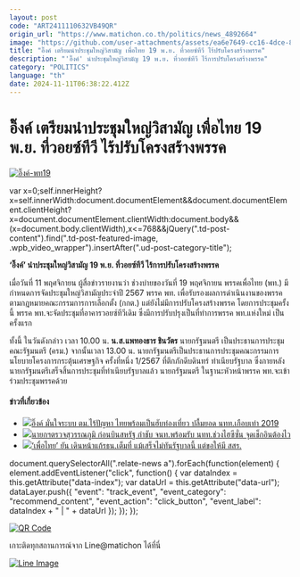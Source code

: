 ```yaml
---
layout: post
code: "ART2411110632VB49QR"
origin_url: "https://www.matichon.co.th/politics/news_4892664"
image: "https://github.com/user-attachments/assets/ea6e7649-cc16-4dce-8673-c27273ce09ce"
title: "อิ๊งค์ เตรียมนำประชุมใหญ่วิสามัญ เพื่อไทย 19 พ.ย. ที่วอยซ์ทีวี ไร้ปรับโครงสร้างพรรค"
description: "'อิ๊งค์' นำประชุมใหญ่วิสามัญ 19 พ.ย. ที่วอยซ์ทีวี ไร้การปรับโครงสร้างพรรค"
category: "POLITICS"
language: "th"
date: 2024-11-11T06:38:22.412Z
---
```


# อิ๊งค์ เตรียมนำประชุมใหญ่วิสามัญ เพื่อไทย 19 พ.ย. ที่วอยซ์ทีวี ไร้ปรับโครงสร้างพรรค

[![](https://www.matichon.co.th/wp-content/uploads/2024/11/อิ๊งค์-พท19.jpg "อิ๊งค์-พท19")](https://www.matichon.co.th/wp-content/uploads/2024/11/อิ๊งค์-พท19.jpg)

var x=0;self.innerHeight?x=self.innerWidth:document.documentElement&&document.documentElement.clientHeight?x=document.documentElement.clientWidth:document.body&&(x=document.body.clientWidth),x<=768&&jQuery(".td-post-content").find(".td-post-featured-image, .wpb\_video\_wrapper").insertAfter(".ud-post-category-title");

**‘อิ๊งค์’ นำประชุมใหญ่วิสามัญ 19 พ.ย. ที่วอยซ์ทีวี ไร้การปรับโครงสร้างพรรค**

เมื่อวันที่ 11 พฤศจิกายน ผู้สื่อข่าวรายงานว่า ช่วงบ่ายของวันที่ 19 พฤศจิกายน พรรคเพื่อไทย (พท.) มีกำหนดการจัดประชุมใหญ่วิสามัญประจำปี 2567 พรรค พท. เพื่อรับรองผลการดำเนินงานของพรรค ตามกฎหมายคณะกรรมการการเลือกตั้ง (กกต.) แต่ยังไม่มีการปรับโครงสร้างพรรค โดยการประชุมครั้งนี้ พรรค พท.จะจัดประชุมที่อาคารวอยซ์ทีวีเดิม ซึ่งมีการปรับปรุงเป็นที่ทำการพรรค พท.แห่งใหม่ เป็นครั้งแรก

ทั้งนี้ ในวันดังกล่าว เวลา 10.00 น. **น.ส.แพทองธาร ชินวัตร** นายกรัฐมนตรี เป็นประธานการประชุมคณะรัฐมนตรี (ครม.) จากนั้นเวลา 13.00 น. นายกรัฐมนตรีเป็นประธานการประชุมคณะกรรมการนโยบายโครงการกระตุ้นเศรษฐกิจ ครั้งที่หนึ่ง 1/2567 ที่ตึกภักดีบดินทร์ ทำเนียบรัฐบาล ซึ่งภายหลังนายกรัฐมนตรีเสร็จสิ้นการประชุมที่ทำเนียบรัฐบาลแล้ว นายกรัฐมนตรี ในฐานะหัวหน้าพรรค พท.จะเข้าร่วมประชุมพรรคด้วย

#### ข่าวที่เกี่ยวข้อง

*   [![](https://www.matichon.co.th/wp-content/uploads/2024/11/อิ๊งค์-1011.jpg)อิ๊งค์ มั่นใจระบบ ตม.ไร้ปัญหา ไทยพร้อมเป็นฮับท่องเที่ยว ปลื้มยอด นทท.เกือบเท่า 2019](https://www.matichon.co.th/politics/news_4891897)
*   [![](https://www.matichon.co.th/wp-content/uploads/2024/11/นายก-สุวรรณภูมิ010.jpg)นายกฯตรวจสุวรรณภูมิ ก่อนบินสหรัฐ กำชับ จนท.พร้อมรับ นทท.ช่วงไฮซีซั่น จุดเช็กอินต้องไว](https://www.matichon.co.th/politics/news_4891845)
*   [![](https://www.matichon.co.th/wp-content/uploads/2024/11/728-120.jpg)‘เพื่อไทย’ ยัน เดินหน้าแก้รธน.เต็มที่ แม้เสร็จไม่ทันรัฐบาลนี้ แต่ขอให้มี สสร.](https://www.matichon.co.th/politics/news_4891378)

document.querySelectorAll(".relate-news a").forEach(function(element) { element.addEventListener("click", function() { var dataIndex = this.getAttribute("data-index"); var dataUrl = this.getAttribute("data-url"); dataLayer.push({ "event": "track\_event", "event\_category": "recommend\_content", "event\_action": "click\_button", "event\_label": dataIndex + " | " + dataUrl }); }); });

[![QR Code](https://www.matichon.co.th/wp-content/uploads/2023/07/wob1371z.jpg)](https://lin.ee/ht0nDxX)

เกาะติดทุกสถานการณ์จาก Line@matichon ได้ที่นี่

[![Line Image](https://www.matichon.co.th/wp-content/uploads/2023/07/th.png)](https://lin.ee/ht0nDxX)